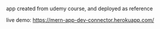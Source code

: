app created from udemy course, and deployed as reference

live demo: https://mern-app-dev-connector.herokuapp.com/
